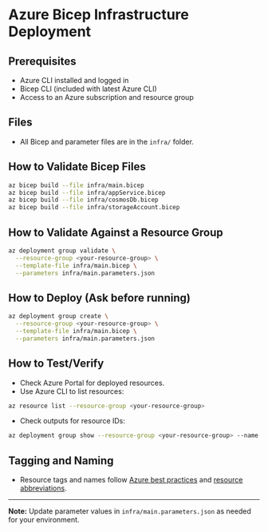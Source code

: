 # Azure Bicep Infrastructure Deployment

## Prerequisites
- Azure CLI installed and logged in
- Bicep CLI (included with latest Azure CLI)
- Access to an Azure subscription and resource group

## Files
- All Bicep and parameter files are in the `infra/` folder.

## How to Validate Bicep Files

```sh
az bicep build --file infra/main.bicep
az bicep build --file infra/appService.bicep
az bicep build --file infra/cosmosDb.bicep
az bicep build --file infra/storageAccount.bicep
```

## How to Validate Against a Resource Group

```sh
az deployment group validate \
  --resource-group <your-resource-group> \
  --template-file infra/main.bicep \
  --parameters infra/main.parameters.json
```

## How to Deploy (Ask before running)

```sh
az deployment group create \
  --resource-group <your-resource-group> \
  --template-file infra/main.bicep \
  --parameters infra/main.parameters.json
```

## How to Test/Verify
- Check Azure Portal for deployed resources.
- Use Azure CLI to list resources:

```sh
az resource list --resource-group <your-resource-group>
```

- Check outputs for resource IDs:

```sh
az deployment group show --resource-group <your-resource-group> --name <deployment-name> --query properties.outputs
```

## Tagging and Naming
- Resource tags and names follow [Azure best practices](https://learn.microsoft.com/en-us/azure/cloud-adoption-framework/ready/azure-best-practices/resource-tagging) and [resource abbreviations](https://learn.microsoft.com/en-us/azure/cloud-adoption-framework/ready/azure-best-practices/resource-abbreviations).

---

**Note:** Update parameter values in `infra/main.parameters.json` as needed for your environment.
